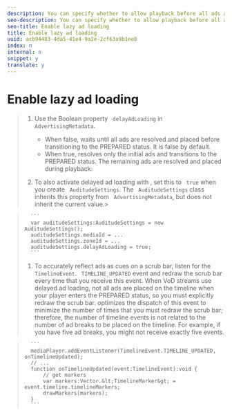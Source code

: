 ```yaml
---
description: You can specify whether to allow playback before all ads are loaded and placed in the timeline. Starting playback in this way gives a viewer faster access to the main content. This feature is applicable only for live DVR and does not work on, say VOD assets.
seo-description: You can specify whether to allow playback before all ads are loaded and placed in the timeline. Starting playback in this way gives a viewer faster access to the main content. This feature is applicable only for live DVR and does not work on, say VOD assets.
seo-title: Enable lazy ad loading
title: Enable lazy ad loading
uuid: acb94483-4da5-41e4-9a2e-2cf63a9b1ee0
index: n
internal: n
snippet: y
translate: y
---
```


# Enable lazy ad loading


>1. Use the Boolean property ` delayAdLoading` in ` AdvertisingMetadata`.
>    
>    * When false,  <!-- PH element: phrases/primetime-sdk-name --> waits until all ads are resolved and placed before transitioning to the PREPARED status. It is false by default.
>    * When true,  <!-- PH element: phrases/primetime-sdk-name --> resolves only the initial ads and transitions to the PREPARED status. The remaining ads are resolved and placed during playback.
>    
>1. To also activate delayed ad loading with  <!-- PH element: phrases/auditude-name-long --> , set this to ` true` when you create ` AuditudeSettings`.
>   The ` AuditudeSettings` class inherits this property from ` AdvertisingMetadata`, but does not inherit the current value.>

>    
>       ```
>       var auditudeSettings:AuditudeSettings = new AuditudeSettings(); 
>       auditudeSettings.mediaId = ... 
>       auditudeSettings.zoneId = ... 
>       auditudeSettings.delayAdLoading = true;
>       ```
>1. To accurately reflect ads as cues on a scrub bar, listen for the ` TimelineEvent`. ` TIMELINE_UPDATED` event and redraw the scrub bar every time that you receive this event.
>   When VoD streams use delayed ad loading, not all ads are placed on the timeline when your player enters the PREPARED status, so you must explicitly redraw the scrub bar. <!-- PH element: phrases/primetime-sdk-name --> optimizes the dispatch of this event to minimize the number of times that you must redraw the scrub bar; therefore, the number of timeline events is not related to the number of ad breaks to be placed on the timeline. For example, if you have five ad breaks, you might not receive exactly five events.
>

>    
>       ```
>       mediaPlayer.addEventListener(TimelineEvent.TIMELINE_UPDATED, onTimelineUpdated); 
>       // ... 
>       function onTimelineUpdated(event:TimelineEvent):void { 
>           // get markers 
>           var markers:Vector.&lt;TimelineMarker&gt; = event.timeline.timelineMarkers; 
>           drawMarkers(markers); 
>       } 
>       ```
